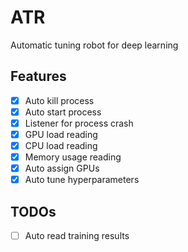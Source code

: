 # ATR
Automatic tuning robot for deep learning
## Features
- [x] Auto kill process
- [x] Auto start process
- [x] Listener for process crash
- [x] GPU load reading
- [x] CPU load reading
- [x] Memory usage reading
- [x] Auto assign GPUs
- [x] Auto tune hyperparameters

## TODOs

- [ ] Auto read training results

